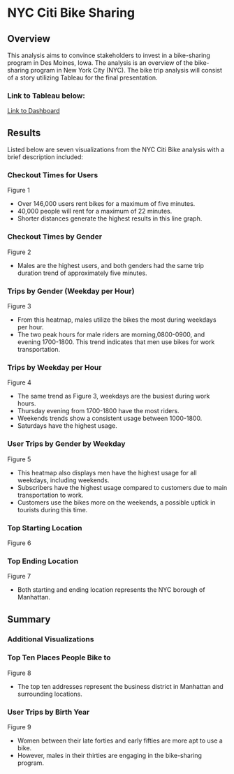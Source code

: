 # NYC Citi Bike Sharing
## Overview
This analysis aims to convince stakeholders to invest in a bike-sharing program in Des Moines, Iowa. The analysis is an overview of the bike-sharing program in New York City (NYC). The bike trip analysis will consist of a story utilizing Tableau for the final presentation.
### Link to Tableau below:
[Link to Dashboard](https://public.tableau.com/views/NYCCitiBikeChallengeStory_16532714463770/NYCCitiBikeChallengeStory?:language=en-US&publish=yes&:display_count=n&:origin=viz_share_link)

## Results
Listed below are seven visualizations from the NYC Citi Bike analysis with a brief description included:

### Checkout Times for Users
Figure 1
- Over 146,000 users rent bikes for a maximum of five minutes.
- 40,000 people will rent for a maximum of 22 minutes.
- Shorter distances generate the highest results in this line graph. 

### Checkout Times by Gender
Figure 2
- Males are the highest users, and both genders had the same trip duration trend of approximately five minutes. 

### Trips by Gender (Weekday per Hour)
Figure 3
- From this heatmap, males utilize the bikes the most during weekdays per hour.
- The two peak hours for male riders are morning,0800-0900, and evening 1700-1800. This trend indicates that men use bikes for work transportation.
### Trips by Weekday per Hour
Figure 4
- The same trend as Figure 3, weekdays are the busiest during work hours.
- Thursday evening from 1700-1800 have the most riders.
- Weekends trends show a consistent usage between 1000-1800.
- Saturdays have the highest usage.

### User Trips by Gender by Weekday
Figure 5
- This heatmap also displays men have the highest usage for all weekdays, including weekends.
- Subscribers have the highest usage compared to customers due to main transportation to work.
- Customers use the bikes more on the weekends, a possible uptick in tourists during this time. 

### Top Starting Location
Figure 6 

### Top Ending Location
Figure 7
- Both starting and ending location represents the NYC borough of Manhattan.

## Summary

### Additional Visualizations
### Top Ten Places People Bike to
Figure 8
- The top ten addresses represent the business district in Manhattan and surrounding locations.   
### User Trips by Birth Year
Figure 9
- Women between their late forties and early fifties are more apt to use a bike.
- However, males in their thirties are engaging in the bike-sharing program.    
